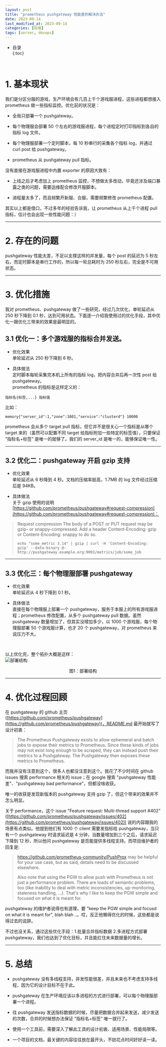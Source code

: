 ```yaml
---
layout: post
title: "prometheus pushgateway 性能差的解决办法"
date: 2023-09-14
last_modified_at: 2023-09-14
categories: [后端]
tags: [server, devops]
---
```


* 目录  
{:toc}
<br/>


# 1. 基本现状

我们是分区分服的游戏，生产环境会有几百上千个游戏服进程，这些进程都想接入 prometheus 做一些指标监控。优化前的状况是：  

* 全局只部署一个 pushgateway。

* 每个物理服会部署 50 个左右的游戏服进程，每个进程定时打印指标到各自的指标 log 文件。

* 每个物理服部署一个定时脚本，每 10 秒串行的采集各个指标 log，并通过 curl post 给 pushgateway。

* prometheus 从 pushgateway pull 指标。    

没有直接在游戏服进程中内置 exporter 的原因大致有：     

* 上线之后才考虑加上 prometheus 监控，不想做太多改动，毕竟还涉及端口暴露之类的问题，需要运维配合修改开服脚本。  

* 进程量太多了，而且频繁开新服、合服，需要频繁修改 prometheus 配置。   

其实以上都是借口，不过多年的经验告诉我，让 prometheus 从上千个进程 pull 指标，估计也会出现一些性能问题：）     

---

# 2. 存在的问题

pushgateway 性能太差，不足以支撑这样的并发量，每个 post 的延迟为 5 秒左右，而定时脚本是串行工作的，所以每一轮总耗时为 250 秒左右，完全是不可用状态。   

---

# 3. 优化措施

我对 prometheus、pushgateway 做了一些研究，经过几次优化，单轮延迟从 250 秒下降到 0.1 秒，达到可用状态。下面逐一介绍我使用过的优化手段，其中优化一跟优化三带来的效果是最明显的。   

## 3.1 优化一：多个游戏服的指标合并发送。

* 优化效果   
单轮延迟从 250 秒下降到 6 秒。    

* 具体做法  
定时脚本每轮采集完本机上所有的指标 log，把内容合并后再一次性 post 给 pushgateway。        
prometheus 的指标是这样定义的：   
```
指标名{标签,...} 指标值
```  

比如：   
```
memory{"server_id":1,"zone":1001,"service":"clusterd"} 10000
```   

prometheus 会从多个 target pull 指标，但它并不是很关心一个指标是从哪个 target 来的（虽然可以配置不同 target 给指标附加一些特定的标签值），只要保证 “指标名+标签” 是唯一的就够了。我们的 server_id 是唯一的，能够保证唯一性。     

---

## 3.2 优化二：pushgateway 开启 gzip 支持

* 优化效果   
单轮延迟从 6 秒降到 4 秒。文档的压缩率挺高，1.7MB 的 log 文件经过压缩后是 94KB。   

* 具体做法  
关于 gzip 使用的说明 [https://github.com/prometheus/pushgateway#request-compression](https://github.com/prometheus/pushgateway#request-compression)：   
>Request compression
>The body of a POST or PUT request may be gzip- or snappy-compressed. Add a header Content-Encoding: gzip or Content-Encoding: snappy to do so.
>
>```
>echo "some_metric 3.14" | gzip | curl -H 'Content-Encoding: gzip' --data-binary @- http://pushgateway.example.org:9091/metrics/job/some_job
>```      

---

## 3.3 优化三：每个物理服部署 pushgateway

* 优化效果  
单轮延迟从 4 秒下降到 0.1 秒。    

* 具体做法  
直接在每个物理服上部署一个 pushgateway，服务于本服上的所有游戏服进程；prometheus 修改配置，从多个 pushgateway pull 数据。虽然 pushgateway 数量增加了，但其实没增加多少，以 1000 个游戏服，每个物理服部署 50 个游戏服计算，也才 20 个 pushgateway，对 prometheus 来说压力不大。     

<br/>

以上优化完，整个拓扑大概是这样：  
![部署结构](https://antsmallant-blog-1251470010.cos.ap-guangzhou.myqcloud.com/media/blog/prometheus-pushgateway.png)  
<center>图1：部署结构</center>   

---

# 4. 优化过程回顾

在 pushgateway 的 github 主页 ([https://github.com/prometheus/pushgateway](https://github.com/prometheus/pushgateway))，README.md 最开始就写了设计初衷：
>The Prometheus Pushgateway exists to allow ephemeral and batch jobs to expose their metrics to Prometheus. Since these kinds of jobs may not exist long enough to be scraped, they can instead push their metrics to a Pushgateway. The Pushgateway then exposes these metrics to Prometheus.    

而我并没有注意到这个，很多人也都没注意到这个。我花了不少时间在 github issues 搜索 performance 相关的 issue；在 google 搜索 "pushgateway 性能差"、"pushgateway bad performance"，但都没啥收获。   

唯一的收获是发现新版本的 pushgateway 支持 gzip 了，但这个带来的效果并不怎么明显。      

关于 performance，这个 issue "Feature request: Multi-thread support #402" ([https://github.com/prometheus/pushgateway/issues/402](https://github.com/prometheus/pushgateway/issues/402)) 说的内容跟我的场景有点类似。他提到他们有 1000 个 client 需要发指标给 pushgateway，当只有一个 pushgateway 时请求延迟是 4 分钟，当数量增加到三个之后，请求延迟下降到 12 秒，所以他问 pushgateway 是否能提供多线程支持。而项目维护者的回复是:    
>https://github.com/prometheus-community/PushProx may be helpful for your use case, but as said, details need to be discussed elsewhere.
>
>Also note that using the PGW to allow push with Prometheus is not just a performance problem. There are loads of semantic problems, too (like inability to deal with metric inconsistencies, up-monitoring, staleness handling, …). That's why I like to keep the PGW simple and focused on what it is meant for.    

pushgateway 的维护者说得也有道理，要 "keep the PGW simple and focusd on what it is meant for", blah blah ..。哎，反正他懒得优化的时候，这些都是说得过去的说辞。     

不过也没关系，通过这些优化手段：1.批量合并指标数据 2.多进程方式部署 pushgateway，我们也达到了优化目标，并且能扛住未来数据量的增长。    

---

# 5. 总结

* pushgateway 没有多线程支持，并发性能很差，并且未来也不考虑支持多线程，因为它的设计目标不在于此。

* pushgateway 在生产环境应该以多进程的方式进行部署，可以每个物理服部署一个进程。

* 往 pushgateway 发送指标数据的时候，尽量把数据合并起来发送，减少发送的次数，合并的时候想办法保证 “指标名+标签” 唯一就行了。

* 使用一个工具前，需要深入了解此工具的设计初衷、适用场景、性能局限等。

* 一个项目的文档，最关键的内容往往放在最开头，不妨花点时间好好读一读。